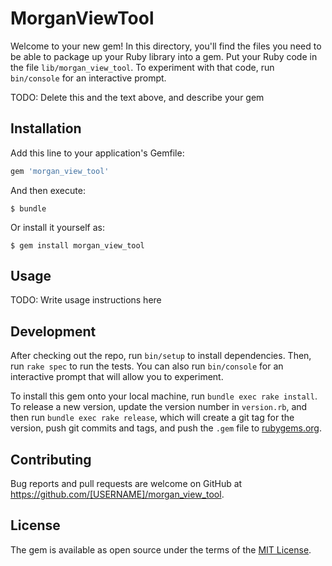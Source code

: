 # MorganViewTool

Welcome to your new gem! In this directory, you'll find the files you need to be able to package up your Ruby library into a gem. Put your Ruby code in the file `lib/morgan_view_tool`. To experiment with that code, run `bin/console` for an interactive prompt.

TODO: Delete this and the text above, and describe your gem

## Installation

Add this line to your application's Gemfile:

```ruby
gem 'morgan_view_tool'
```

And then execute:

    $ bundle

Or install it yourself as:

    $ gem install morgan_view_tool

## Usage

TODO: Write usage instructions here

## Development

After checking out the repo, run `bin/setup` to install dependencies. Then, run `rake spec` to run the tests. You can also run `bin/console` for an interactive prompt that will allow you to experiment.

To install this gem onto your local machine, run `bundle exec rake install`. To release a new version, update the version number in `version.rb`, and then run `bundle exec rake release`, which will create a git tag for the version, push git commits and tags, and push the `.gem` file to [rubygems.org](https://rubygems.org).

## Contributing

Bug reports and pull requests are welcome on GitHub at https://github.com/[USERNAME]/morgan_view_tool.

## License

The gem is available as open source under the terms of the [MIT License](http://opensource.org/licenses/MIT).
